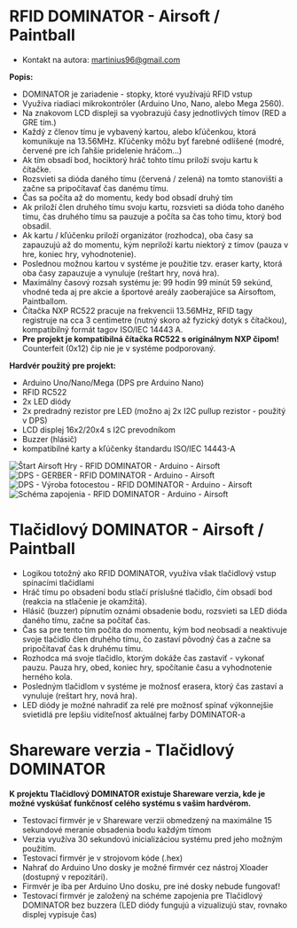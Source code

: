 # RFID DOMINATOR - Airsoft / Paintball
* Kontakt na autora: martinius96@gmail.com

**Popis:**
* DOMINATOR je zariadenie - stopky, ktoré využívajú RFID vstup
* Využíva riadiaci mikrokontróler (Arduino Uno, Nano, alebo Mega 2560).
* Na znakovom LCD displeji sa vyobrazujú časy jednotlivých tímov (RED a GRE tím.)
* Každý z členov tímu je vybavený kartou, alebo kľúčenkou, ktorá komunikuje na 13.56MHz. Kľúčenky môžu byť farebné odlíšené (modré, červené pre ich ľahšie pridelenie hráčom...)
* Ak tím obsadí bod, hociktorý hráč tohto tímu priloží svoju kartu k čítačke. 
* Rozsvieti sa dióda daného tímu (červená / zelená) na tomto stanovišti a začne sa pripočítavať čas danému tímu. 
* Čas sa počíta až do momentu, kedy bod obsadí druhý tím 
* Ak priloží člen druhého tímu svoju kartu, rozsvieti sa dióda toho daného tímu, čas druhého tímu sa pauzuje a počíta sa čas toho tímu, ktorý bod obsadil. 
* Ak kartu / kľúčenku priloží organizátor (rozhodca), oba časy sa zapauzujú až do momentu, kým nepriloží kartu niektorý z tímov (pauza v hre, koniec hry, vyhodnotenie). 
* Poslednou možnou kartou v systéme je použitie tzv. eraser karty, ktorá oba časy zapauzuje a vynuluje (reštart hry, nová hra).
* Maximálny časový rozsah systému je: 99 hodín 99 minút 59 sekúnd, vhodné teda aj pre akcie a športové areály zaoberajúce sa Airsoftom, Paintballom. 
* Čítačka NXP RC522 pracuje na frekvencii 13.56MHz, RFID tagy registruje na cca 3 centimetre (nutný skoro až fyzický dotyk s čítačkou), kompatibilný formát tagov ISO/IEC 14443 A.
* **Pre projekt je kompatibilná čítačka RC522 s originálnym NXP čipom!** Counterfeit (0x12) čip nie je v systéme podporovaný.

**Hardvér použitý pre projekt:**
* Arduino Uno/Nano/Mega (DPS pre Arduino Nano)
* RFID RC522
* 2x LED diódy
* 2x predradný rezistor pre LED (možno aj 2x I2C pullup rezistor - použitý v DPS)
* LCD displej 16x2/20x4 s I2C prevodníkom
* Buzzer (hlásič)
* kompatibilné karty a kľúčenky štandardu ISO/IEC 14443-A

![Štart Airsoft Hry - RFID DOMINATOR - Arduino - Airsoft](https://i.imgur.com/OY0geF2.jpg)
![DPS - GERBER - RFID DOMINATOR - Arduino - Airsoft](https://i.imgur.com/YMe2Y4L.png)
![DPS - Výroba fotocestou - RFID DOMINATOR - Arduino - Airsoft](https://i.imgur.com/cbZssQT.png)
![Schéma zapojenia - RFID DOMINATOR - Arduino - Airsoft](https://i.imgur.com/g5ufkBO.png)

# Tlačidlový DOMINATOR - Airsoft / Paintball
* Logikou totožný ako RFID DOMINATOR, využíva však tlačidlový vstup spínacími tlačidlami
* Hráč tímu po obsadení bodu stlačí príslušné tlačidlo, čím obsadí bod (reakcia na stlačenie je okamžitá). 
* Hlásič (buzzer) pípnutím oznámi obsadenie bodu, rozsvieti sa LED dióda daného tímu, začne sa počítať čas.
* Čas sa pre tento tím počíta do momentu, kým bod neobsadí a neaktivuje svoje tlačidlo člen druhého tímu, čo zastaví pôvodný čas a začne sa pripočítavať čas k druhému tímu.
* Rozhodca má svoje tlačidlo, ktorým dokáže čas zastaviť - vykonať pauzu. Pauza hry, obed, koniec hry, spočítanie času a vyhodnotenie herného kola.
* Posledným tlačidlom v systéme je možnosť erasera, ktorý čas zastaví a vynuluje (reštart hry, nová hra). 
* LED diódy je možné nahradiť za relé pre možnosť spínať výkonnejšie svietidlá pre lepšiu viditeľnosť aktuálnej farby DOMINATOR-a

# Shareware verzia - Tlačidlový DOMINATOR
**K projektu Tlačidlový DOMINATOR existuje Shareware verzia, kde je možné vyskúšať funkčnosť celého systému s vašim hardvérom.**
* Testovací firmvér je v Shareware verzii obmedzený na maximálne 15 sekundové meranie obsadenia bodu každým tímom
* Verzia využíva 30 sekundovú inicializáciou systému pred jeho možným použitím. 
* Testovací firmvér je v strojovom kóde (.hex)
* Nahrať do Arduino Uno dosky je možné firmvér cez nástroj Xloader (dostupný v repozitári).
* Firmvér je iba per Arduino Uno dosku, pre iné dosky nebude fungovať!
* Testovací firmvér je založený na schéme zapojenia pre Tlačidlový DOMINATOR bez buzzera (LED diódy fungujú a vizualizujú stav, rovnako displej vypisuje čas)

